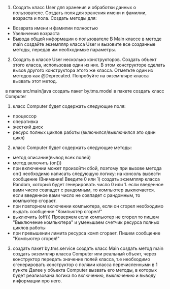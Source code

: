 1) Создать класс User для хранения и обработки данных о пользователе.
   Создать поля для хранения имени и фамилии, возраста и пола. Создать методы для:

- Возврата имени и фамилии полностью
- Увеличения возраста
- Вывода общей информации о пользователе
  В Main классе в методе main создайте экземпляр класса User и вызовите все созданные методы, передав им необходимые
  параметры.

2) Создать в классе User несколько конструкторов. Создать объект этого класса, использовав один из них.
   В этом конструкторе сделать вызов другого конструктора этого же класса.
   Отметьте один из методов как @Deprecated. Попробуйте на экземпляре класса вызвать этот метод.

в папке src/main/java создать пакет by.tms.model
в пакете создать класс Computer

1) класс Computer будет содержать следующие поля:

- процессор
- оперативка
- жесткий диск
- ресурс полных циклов работы (включился/выключился это один цикл)

2) класс Computer будет содержать следующие методы:

- метод описание(вывод всех полей)
- метод включить (on())
- при включении может произойти сбой, поэтому при вызове метода on() необходимо написать следующую логику:
  на консоль вывести сообщение (Внимание! Введите 0 или 1)
  создать экземпляр класса Random, который будет генерировать число 0 или 1.
  если введенное вами число совпадет с рандомным, то компьютер выключается.
  если введенное вами число не совпадет с рандомным, то компьютер сгорает.
- при повторном включении компьютера, если он сгорел необходимо выдать сообщение "Компьютер сгорел!"
- выключить (off()) Проверяем если компьютер не сгорел то пишем "Выключение компьютера" и уменьшаем счетчик ресурса
  полных циклов работы
- при превышении лимита ресурса комп сгорает. Пишем сообщение "Компьютер сгорел!"

3) создать пакет by.tms.service
   создать класс Main создать метод main
   создать экземпляр класса Computer или реальный объект, через конструктор передать значение полей класса, т.е
   необходимо сгенерировать конструктор с полями класса перечисленными в 1 пункте
   Далее у объекта Computer вызвать его методы, в которых будет реализована логика по включению, выключению и выводу
   информации про него.
